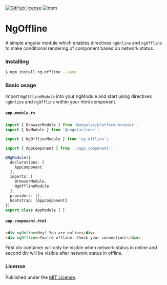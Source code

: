 [![GitHub license](https://img.shields.io/github/license/navneetlal/ng-offline?style=flat-square)](https://github.com/navneetlal/ng-offline/blob/master/LICENSE)
![npm](https://img.shields.io/npm/v/ng-offline?color=blue&style=flat-square)

# NgOffline
A simple angular module which enables directives `ngOnline` and `ngOffline` to make conditional rendering of component based on network status.

### Installing

```bash
$ npm install ng-offline --save
```

### Basic usage
Import `NgOfflineModule` into your ngModule and start using directives `ngOnline` and `ngOffline` within your html component.

##### **`app.module.ts`**
```ts
import { BrowserModule } from '@angular/platform-browser';
import { NgModule } from '@angular/core';

import { NgOfflineModule } from 'ng-offline';

import { AppComponent } from './app.component';

@NgModule({
  declarations: [
    AppComponent
  ],
  imports: [
    BrowserModule,
    NgOfflineModule
  ],
  providers: [],
  bootstrap: [AppComponent]
})
export class AppModule { }
```

##### **`app.component.html`**
```html
<div ngOnline>Hey! You are online</div>
<div ngOffline>You're offline. Check your connection!</div>
```

First div container will only be visible when network status in online and second div will be visible after network status in offline.

### License
Published under the [MIT License](https://github.com/navneetlal/react-offline-component/blob/master/LICENSE).
